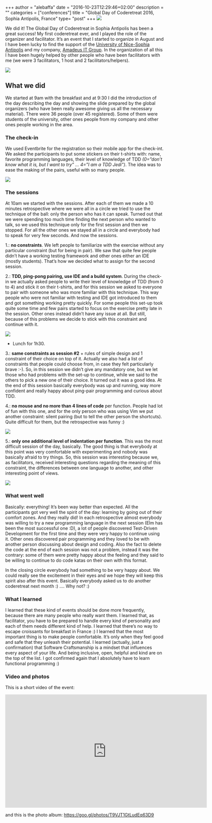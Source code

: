 +++
author = "alebaffa"
date = "2016-10-23T12:29:46+02:00"
description = ""
categories = ["conferences"]
title = "Global Day of Coderetreat 2016, Sophia Antipolis, France"
type= "post"
+++
<img src="../../../../img/coderetreat-1.jpeg"/>

We did it! The Global Day of Coderetreat in Sophia Antipolis has been a great success! My first coderetreat ever, and I played the role of the organizer and facilitator. 
It’s an event that I started to organize in August and I have been lucky to find the support of the [University of Nice-Sophia Antipolis](http://unice.fr/en) and my company, [Amadeus IT Group](http://www.amadeus.com/web/amadeus/en_1A-corporate/Amadeus-Home/1319560218660-Page-AMAD_HomePpal). In the organization of all this I have been hugely helped by other people who have been facilitators with me (we were 3 facilitators, 1 host and 2 facilitators/helpers).

<img src="../../../../img/coderetreat-2.jpeg"/>

## What we did
We started at 9am with the breakfast and at 9:30 I did the introduction of the day describing the day and showing the slide prepared by the global organizers (who have been really awesome giving us all the necessary material). There were 36 people (over 45 registered). Some of them were students of the university, other ones people from my company and other ones people working in the area.

### The check-in
We used Eventbrite for the registration so their mobile app for the check-int. We asked the participants to put some stickers on their t-shirts with: name, favorite programming languages, their level of knowledge of TDD _(0=”don’t know what it is, but I want to try” … 4=”I am a TDD Jedi”)_. The idea was to ease the making of the pairs, useful with so many people.

<img src="../../../../img/coderetreat-3.jpeg"/>

### The sessions
At 10am we started with the sessions. After each of them we made a 10 minutes retrospective where we were all in a circle we tried to use the technique of the ball: only the person who has it can speak. Turned out that we were spending too much time finding the next person who wanted to talk, so we used this technique only for the first session and then we stopped. For all the other ones we stayed all in a circle and everybody had to speak for very few seconds.
And now the sessions.

1.: **no constraints**. We left people to familiarize with the exercise without any particular constraint (but for being in pair). We saw that quite few people didn’t have a working testing framework and other ones either an IDE (mostly students). That’s how we decided what to assign for the second session.

2.: **TDD, ping-pong pairing, use IDE and a build system**. During the check-in we actually asked people to write their level of knowledge of TDD (from 0 to 4) and stick it on their t-shirts, and for this session we asked to everyone to pair with someone who was more familiar with this technique. This way people who were not familiar with testing and IDE got introduced to them and got something working pretty quickly. For some people this set-up took quite some time and few pairs started to focus on the exercise pretty late in the session. Other ones instead didn’t have any issue at all.
But still, because of this problems we decide to stick with this constraint and continue with it.

<img src="../../../../img/coderetreat-4.jpeg"/>

* Lunch for 1h30.

3.: **same constraints as session #2** + rules of simple design and 1 constraint of their choice on top of it. Actually we also had a list of constraints that people could choose from, in case they felt particularly brave :-). So, in this session we didn’t give any mandatory one, but we let those who had problems with the set-up to continue, while we said to the others to pick a new one of their choice. 
It turned out it was a good idea. At the end of this session basically everybody was up and running, way more confident and really happy about ping-pair programming and curious about TDD.

4.: **no mouse and no more than 4 lines of code** per function. People had lot of fun with this one, and for the only person who was using Vim we put another constraint: silent pairing (but to tell the other person the shortcuts). Quite difficult for them, but the retrospective was funny :)

<img src="../../../../img/coderetreat-5.jpeg"/>

5.: **only one additional level of indentation per function**. This was the most difficult session of the day, basically. The good thing is that everybody at this point was very comfortable with experimenting and nobody was basically afraid to try things. So, this session was interesting because we, as facilitators, received interesting questions regarding the meaning of this constraint, the differences between one language to another, and other interesting point of views.

<img src="../../../../img/coderetreat-6.jpeg"/>

### What went well
Basically: everything! It’s been way better than expected. All the participants got very well the spirit of the day: learning by going out of their comfort zones. And they really did! In each retrospective almost everybody was willing to try a new programming language in the next session (Elm has been the most successful one :D), a lot of people discovered Test-Driven Development for the first time and they were very happy to continue using it. Other ones discovered pair programming and they loved to be with another person discussing about design and coding. Also the fact to delete the code at the end of each session was not a problem, instead it was the contrary: some of them were pretty happy about the feeling and they said to be willing to continue to do code katas on their own with this format.

In the closing circle everybody had something to be very happy about. We could really see the excitement in their eyes and we hope they will keep this spirit also after this event. Basically everybody asked us to do another coderetreat next month :) …. Why not? :)

### What I learned
I learned that these kind of events should be done more frequently, because there are many people who really want them.
I learned that, as facilitator, you have to be prepared to handle every kind of personality and each of them needs different kind of help.
I learned that there’s no way to escape croissants for breakfast in France :) 
I learned that the most important thing is to make people comfortable. It’s only when they feel good and safe that they unleash their potential.
I learned (actually, just a confirmation) that Software Craftsmanship is a mindset that influences every aspect of your life. And being inclusive, open, helpful and kind are on the top of the list.
I got confirmed again that I absolutely have to learn functional programming :)

### Video and photos
This is a short video of the event:
<iframe src="https://player.vimeo.com/video/188463180" width="640" height="360" frameborder="0" webkitallowfullscreen mozallowfullscreen allowfullscreen></iframe>


and this is the photo album:
https://goo.gl/photos/T9VJT1GtLudEq63D9